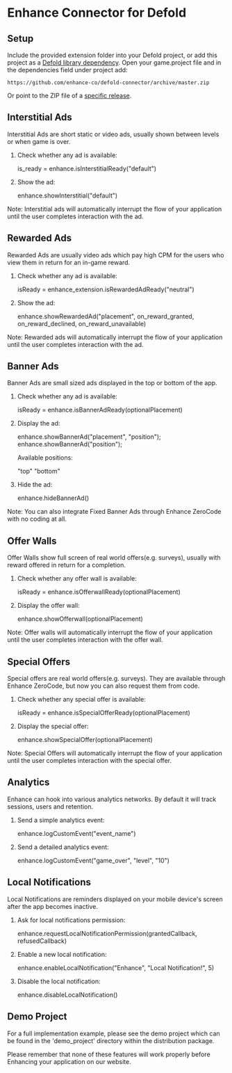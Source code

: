 # Enhance Connector for Defold

Setup
-----

Include the provided extension folder into your Defold project, or add this project as a [Defold library dependency](http://www.defold.com/manuals/libraries/). Open your game.project file and in the dependencies field under project add:

    https://github.com/enhance-co/defold-connector/archive/master.zip

Or point to the ZIP file of a [specific release](https://github.com/enhance-co/defold-connector/releases).

Interstitial Ads
----------------

Interstitial Ads are short static or video ads, usually shown between levels or when game is over.

1) Check whether any ad is available:

    is_ready = enhance.isInterstitialReady("default")

2) Show the ad:
    
    enhance.showInterstitial("default")

Note:
Interstitial ads will automatically interrupt the flow of your application until the user completes interaction with the ad.


Rewarded Ads
------------

Rewarded Ads are usually video ads which pay high CPM for the users who view them in return for an in-game reward.

1) Check whether any ad is available:

    isReady = enhance_extension.isRewardedAdReady("neutral")

2) Show the ad:

    enhance.showRewardedAd("placement", on_reward_granted, on_reward_declined, on_reward_unavailable)

Note:
Rewarded ads will automatically interrupt the flow of your application until the user completes interaction with the ad.


Banner Ads
----------

Banner Ads are small sized ads displayed in the top or bottom of the app.

1) Check whether any ad is available:

    isReady = enhance.isBannerAdReady(optionalPlacement)

2) Display the ad:

    enhance.showBannerAd("placement", "position");
    enhance.showBannerAd("position");

    Available positions:

    "top"
    "bottom"

3) Hide the ad:

    enhance.hideBannerAd()

Note:
You can also integrate Fixed Banner Ads through Enhance ZeroCode with no coding at all.


Offer Walls
-----------

Offer Walls show full screen of real world offers(e.g. surveys), usually with reward offered in return for a completion.

1) Check whether any offer wall is available:

    isReady = enhance.isOfferwallReady(optionalPlacement)

2) Display the offer wall:

    enhance.showOfferwall(optionalPlacement)

Note:
Offer walls will automatically interrupt the flow of your application until the user completes interaction with the offer wall.


Special Offers
--------------

Special offers are real world offers(e.g. surveys). They are available through Enhance ZeroCode, but now you can also request them from code.

1) Check whether any special offer is available:

    isReady = enhance.isSpecialOfferReady(optionalPlacement)

2) Display the special offer:

    enhance.showSpecialOffer(optionalPlacement)

Note:
Special Offers will automatically interrupt the flow of your application until the user completes interaction with the special offer.

Analytics
---------

Enhance can hook into various analytics networks. By default it will track sessions, users and retention.

1) Send a simple analytics event:

    enhance.logCustomEvent("event_name")

2) Send a detailed analytics event:

    enhance.logCustomEvent("game_over", "level", "10")


Local Notifications
-------------------

Local Notifications are reminders displayed on your mobile device's screen after the app becomes inactive.

1) Ask for local notifications permission:

    enhance.requestLocalNotificationPermission(grantedCallback, refusedCallback)

2) Enable a new local notification:

    enhance.enableLocalNotification("Enhance", "Local Notification!", 5)

3) Disable the local notification:

    enhance.disableLocalNotification()


Demo Project
--------------

For a full implementation example, please see the demo project which can be found in the 'demo_project' directory within the distribution package.

Please remember that none of these features will work properly before Enhancing your application on our website.